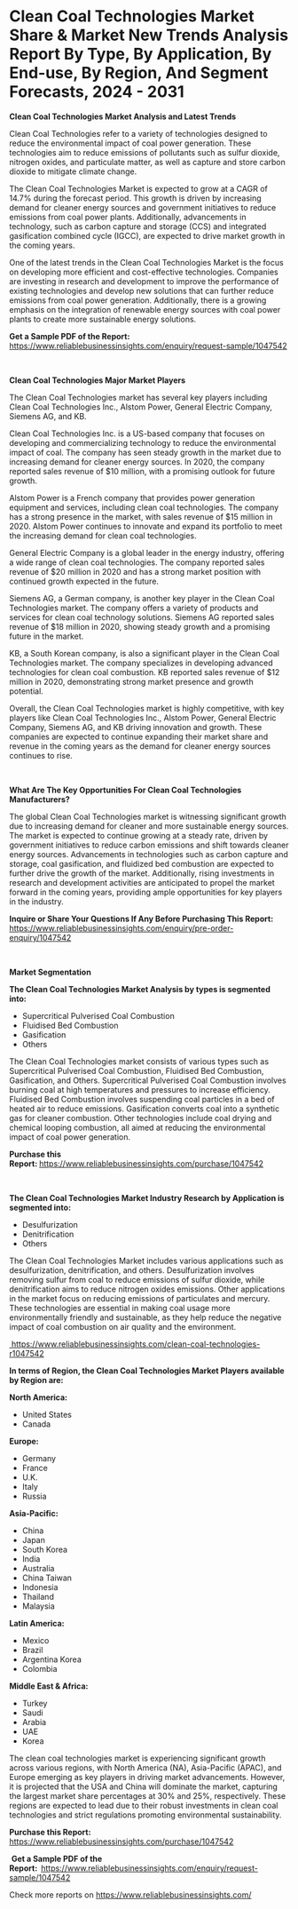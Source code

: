 <p><h1>Clean Coal Technologies Market Share & Market New Trends Analysis Report By Type, By Application, By End-use, By Region, And Segment Forecasts, 2024 - 2031</h1></p><p><strong>Clean Coal Technologies Market Analysis and Latest Trends</strong></p>
<p><p>Clean Coal Technologies refer to a variety of technologies designed to reduce the environmental impact of coal power generation. These technologies aim to reduce emissions of pollutants such as sulfur dioxide, nitrogen oxides, and particulate matter, as well as capture and store carbon dioxide to mitigate climate change.</p><p>The Clean Coal Technologies Market is expected to grow at a CAGR of 14.7% during the forecast period. This growth is driven by increasing demand for cleaner energy sources and government initiatives to reduce emissions from coal power plants. Additionally, advancements in technology, such as carbon capture and storage (CCS) and integrated gasification combined cycle (IGCC), are expected to drive market growth in the coming years.</p><p>One of the latest trends in the Clean Coal Technologies Market is the focus on developing more efficient and cost-effective technologies. Companies are investing in research and development to improve the performance of existing technologies and develop new solutions that can further reduce emissions from coal power generation. Additionally, there is a growing emphasis on the integration of renewable energy sources with coal power plants to create more sustainable energy solutions.</p></p>
<p><strong>Get a Sample PDF of the Report:&nbsp;</strong> <a href="https://www.reliablebusinessinsights.com/enquiry/request-sample/1047542">https://www.reliablebusinessinsights.com/enquiry/request-sample/1047542</a></p>
<p>&nbsp;</p>
<p><strong>Clean Coal Technologies Major Market Players</strong></p>
<p><p>The Clean Coal Technologies market has several key players including Clean Coal Technologies Inc., Alstom Power, General Electric Company, Siemens AG, and KB. </p><p>Clean Coal Technologies Inc. is a US-based company that focuses on developing and commercializing technology to reduce the environmental impact of coal. The company has seen steady growth in the market due to increasing demand for cleaner energy sources. In 2020, the company reported sales revenue of $10 million, with a promising outlook for future growth.</p><p>Alstom Power is a French company that provides power generation equipment and services, including clean coal technologies. The company has a strong presence in the market, with sales revenue of $15 million in 2020. Alstom Power continues to innovate and expand its portfolio to meet the increasing demand for clean coal technologies.</p><p>General Electric Company is a global leader in the energy industry, offering a wide range of clean coal technologies. The company reported sales revenue of $20 million in 2020 and has a strong market position with continued growth expected in the future.</p><p>Siemens AG, a German company, is another key player in the Clean Coal Technologies market. The company offers a variety of products and services for clean coal technology solutions. Siemens AG reported sales revenue of $18 million in 2020, showing steady growth and a promising future in the market.</p><p>KB, a South Korean company, is also a significant player in the Clean Coal Technologies market. The company specializes in developing advanced technologies for clean coal combustion. KB reported sales revenue of $12 million in 2020, demonstrating strong market presence and growth potential.</p><p>Overall, the Clean Coal Technologies market is highly competitive, with key players like Clean Coal Technologies Inc., Alstom Power, General Electric Company, Siemens AG, and KB driving innovation and growth. These companies are expected to continue expanding their market share and revenue in the coming years as the demand for cleaner energy sources continues to rise.</p></p>
<p>&nbsp;</p>
<p><strong>What Are The Key Opportunities For Clean Coal Technologies Manufacturers?</strong></p>
<p><p>The global Clean Coal Technologies market is witnessing significant growth due to increasing demand for cleaner and more sustainable energy sources. The market is expected to continue growing at a steady rate, driven by government initiatives to reduce carbon emissions and shift towards cleaner energy sources. Advancements in technologies such as carbon capture and storage, coal gasification, and fluidized bed combustion are expected to further drive the growth of the market. Additionally, rising investments in research and development activities are anticipated to propel the market forward in the coming years, providing ample opportunities for key players in the industry.</p></p>
<p><strong>Inquire or Share Your Questions If Any Before Purchasing This Report:</strong> <a href="https://www.reliablebusinessinsights.com/enquiry/pre-order-enquiry/1047542">https://www.reliablebusinessinsights.com/enquiry/pre-order-enquiry/1047542</a></p>
<p>&nbsp;</p>
<p><strong>Market Segmentation</strong></p>
<p><strong>The Clean Coal Technologies Market Analysis by types is segmented into:</strong></p>
<p><ul><li>Supercritical Pulverised Coal Combustion</li><li>Fluidised Bed Combustion</li><li>Gasification</li><li>Others</li></ul></p>
<p><p>The Clean Coal Technologies market consists of various types such as Supercritical Pulverised Coal Combustion, Fluidised Bed Combustion, Gasification, and Others. Supercritical Pulverised Coal Combustion involves burning coal at high temperatures and pressures to increase efficiency. Fluidised Bed Combustion involves suspending coal particles in a bed of heated air to reduce emissions. Gasification converts coal into a synthetic gas for cleaner combustion. Other technologies include coal drying and chemical looping combustion, all aimed at reducing the environmental impact of coal power generation.</p></p>
<p><strong>Purchase this Report:&nbsp;</strong><a href="https://www.reliablebusinessinsights.com/purchase/1047542">https://www.reliablebusinessinsights.com/purchase/1047542</a></p>
<p>&nbsp;</p>
<p><strong>The Clean Coal Technologies Market Industry Research by Application is segmented into:</strong></p>
<p><ul><li>Desulfurization</li><li>Denitrification</li><li>Others</li></ul></p>
<p><p>The Clean Coal Technologies Market includes various applications such as desulfurization, denitrification, and others. Desulfurization involves removing sulfur from coal to reduce emissions of sulfur dioxide, while denitrification aims to reduce nitrogen oxides emissions. Other applications in the market focus on reducing emissions of particulates and mercury. These technologies are essential in making coal usage more environmentally friendly and sustainable, as they help reduce the negative impact of coal combustion on air quality and the environment.</p></p>
<p><a href="https://www.reliablebusinessinsights.com/clean-coal-technologies-r1047542">&nbsp;https://www.reliablebusinessinsights.com/clean-coal-technologies-r1047542</a></p>
<p><strong>In terms of Region, the Clean Coal Technologies Market Players available by Region are:</strong></p>
<p>
    <p> <strong> North America: </strong>
        <ul>
            <li>United States</li>
            <li>Canada</li>
        </ul>
        </p> 
    <p> <strong> Europe: </strong>
        <ul>
            <li>Germany</li>
            <li>France</li>
            <li>U.K.</li>
            <li>Italy</li>
            <li>Russia</li>
        </ul>
        </p> 
    <p> <strong> Asia-Pacific: </strong>
        <ul>
            <li>China</li>
            <li>Japan</li>
            <li>South Korea</li>
            <li>India</li>
            <li>Australia</li>
            <li>China Taiwan</li>
            <li>Indonesia</li>
            <li>Thailand</li>
            <li>Malaysia</li>
        </ul>
        </p> 
    <p> <strong> Latin America: </strong>
        <ul>
            <li>Mexico</li>
            <li>Brazil</li>
            <li>Argentina Korea</li>
            <li>Colombia</li>
        </ul>
        </p> 
    <p> <strong> Middle East & Africa: </strong>
        <ul>
            <li>Turkey</li>
            <li>Saudi</li>
            <li>Arabia</li>
            <li>UAE</li>
            <li>Korea</li>
        </ul>
    </p>
    </p>
<p><p>The clean coal technologies market is experiencing significant growth across various regions, with North America (NA), Asia-Pacific (APAC), and Europe emerging as key players in driving market advancements. However, it is projected that the USA and China will dominate the market, capturing the largest market share percentages at 30% and 25%, respectively. These regions are expected to lead due to their robust investments in clean coal technologies and strict regulations promoting environmental sustainability.</p></p>
<p><strong>Purchase this Report: </strong><a href="https://www.reliablebusinessinsights.com/purchase/1047542">https://www.reliablebusinessinsights.com/purchase/1047542</a></p>
<p>&nbsp;<strong>Get a Sample PDF of the Report:&nbsp;&nbsp;</strong><a href="https://www.reliablebusinessinsights.com/enquiry/request-sample/1047542">https://www.reliablebusinessinsights.com/enquiry/request-sample/1047542</a></p>
<p><strong></strong></p>
<p>Check more reports on <a href="https://www.reliablebusinessinsights.com/">https://www.reliablebusinessinsights.com/</a></p>